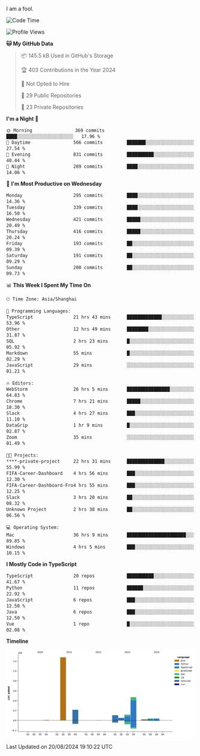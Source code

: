 I am a fool.

<!--START_SECTION:waka-->
![Code Time](http://img.shields.io/badge/Code%20Time-1%2C693%20hrs%2012%20mins-blue)

![Profile Views](http://img.shields.io/badge/Profile%20Views-8-blue)

**🐱 My GitHub Data** 

> 📦 145.5 kB Used in GitHub's Storage 
 > 
> 🏆 403 Contributions in the Year 2024
 > 
> 🚫 Not Opted to Hire
 > 
> 📜 29 Public Repositories 
 > 
> 🔑 23 Private Repositories 
 > 
**I'm a Night 🦉** 

```text
🌞 Morning                369 commits         ████░░░░░░░░░░░░░░░░░░░░░   17.96 % 
🌆 Daytime                566 commits         ███████░░░░░░░░░░░░░░░░░░   27.54 % 
🌃 Evening                831 commits         ██████████░░░░░░░░░░░░░░░   40.44 % 
🌙 Night                  289 commits         ████░░░░░░░░░░░░░░░░░░░░░   14.06 % 
```
📅 **I'm Most Productive on Wednesday** 

```text
Monday                   295 commits         ████░░░░░░░░░░░░░░░░░░░░░   14.36 % 
Tuesday                  339 commits         ████░░░░░░░░░░░░░░░░░░░░░   16.50 % 
Wednesday                421 commits         █████░░░░░░░░░░░░░░░░░░░░   20.49 % 
Thursday                 416 commits         █████░░░░░░░░░░░░░░░░░░░░   20.24 % 
Friday                   193 commits         ██░░░░░░░░░░░░░░░░░░░░░░░   09.39 % 
Saturday                 191 commits         ██░░░░░░░░░░░░░░░░░░░░░░░   09.29 % 
Sunday                   200 commits         ██░░░░░░░░░░░░░░░░░░░░░░░   09.73 % 
```


📊 **This Week I Spent My Time On** 

```text
🕑︎ Time Zone: Asia/Shanghai

💬 Programming Languages: 
TypeScript               21 hrs 43 mins      █████████████░░░░░░░░░░░░   53.96 % 
Other                    12 hrs 49 mins      ████████░░░░░░░░░░░░░░░░░   31.87 % 
SQL                      2 hrs 23 mins       █░░░░░░░░░░░░░░░░░░░░░░░░   05.92 % 
Markdown                 55 mins             █░░░░░░░░░░░░░░░░░░░░░░░░   02.29 % 
JavaScript               29 mins             ░░░░░░░░░░░░░░░░░░░░░░░░░   01.21 % 

🔥 Editors: 
WebStorm                 26 hrs 5 mins       ████████████████░░░░░░░░░   64.83 % 
Chrome                   7 hrs 21 mins       █████░░░░░░░░░░░░░░░░░░░░   18.30 % 
Slack                    4 hrs 27 mins       ███░░░░░░░░░░░░░░░░░░░░░░   11.10 % 
DataGrip                 1 hr 9 mins         █░░░░░░░░░░░░░░░░░░░░░░░░   02.87 % 
Zoom                     35 mins             ░░░░░░░░░░░░░░░░░░░░░░░░░   01.49 % 

🐱‍💻 Projects: 
****-private-project     22 hrs 31 mins      ██████████████░░░░░░░░░░░   55.99 % 
FIFA-Career-Dashboard    4 hrs 56 mins       ███░░░░░░░░░░░░░░░░░░░░░░   12.30 % 
FIFA-Career-Dashboard-Fro4 hrs 55 mins       ███░░░░░░░░░░░░░░░░░░░░░░   12.25 % 
Slack                    3 hrs 20 mins       ██░░░░░░░░░░░░░░░░░░░░░░░   08.32 % 
Unknown Project          2 hrs 38 mins       ██░░░░░░░░░░░░░░░░░░░░░░░   06.56 % 

💻 Operating System: 
Mac                      36 hrs 9 mins       ██████████████████████░░░   89.85 % 
Windows                  4 hrs 5 mins        ███░░░░░░░░░░░░░░░░░░░░░░   10.15 % 
```

**I Mostly Code in TypeScript** 

```text
TypeScript               20 repos            ██████████░░░░░░░░░░░░░░░   41.67 % 
Python                   11 repos            ██████░░░░░░░░░░░░░░░░░░░   22.92 % 
JavaScript               6 repos             ███░░░░░░░░░░░░░░░░░░░░░░   12.50 % 
Java                     6 repos             ███░░░░░░░░░░░░░░░░░░░░░░   12.50 % 
Vue                      1 repo              █░░░░░░░░░░░░░░░░░░░░░░░░   02.08 % 
```



**Timeline**

![Lines of Code chart](https://raw.githubusercontent.com/VeejaLiu/VeejaLiu/master/assets/bar_graph.png)


 Last Updated on 20/08/2024 19:10:22 UTC
<!--END_SECTION:waka-->

